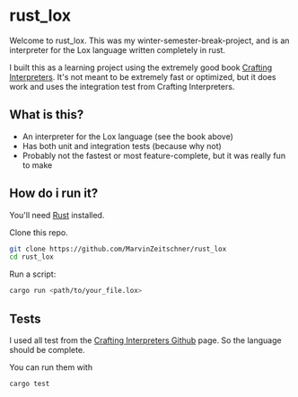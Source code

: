 # rust_lox

Welcome to rust_lox.
This was my winter-semester-break-project, and is an interpreter for the Lox language written completely in rust.

I built this as a learning project using the extremely good book [Crafting Interpreters](https://craftinginterpreters.com/).
It's not meant to be extremely fast or optimized, but it does work and uses the integration test from Crafting Interpreters.

## What is this?

- An interpreter for the Lox language (see the book above)
- Has both unit and integration tests (because why not)
- Probably not the fastest or most feature-complete, but it was really fun to make

## How do i run it?

You'll need [Rust](https://www.rust-lang.org/) installed.

Clone this repo.

```bash
git clone https://github.com/MarvinZeitschner/rust_lox
cd rust_lox
```

Run a script:

```bash
cargo run <path/to/your_file.lox>
```

## Tests

I used all test from the [Crafting Interpreters Github](https://github.com/munificent/craftinginterpreters) page. So the language should be complete.

You can run them with

```bash
cargo test
```
